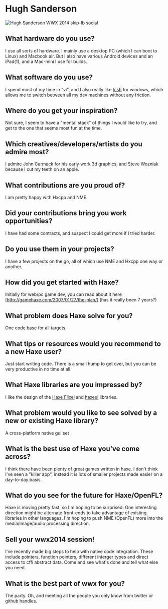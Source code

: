 [_template]: ../../interview.html
[_author]: https://twitter.com/gamehaxe "@gamehaxe"

# Hugh Sanderson

![Hugh Sanderson WWX 2014 skip-lb social](/img/hugh_sanderson_wwx_2012_3.jpg "Hugh Sanderson")

## What hardware do you use?

I use all sorts of hardware.  I mainly use a desktop PC (which I can boot to Linux) and Macbook air.  But I also have various Android devices and an iPad(1), and a Mac-mini I use for builds.


## What software do you use?

I spend most of my time in "vi", and I also really like [tcsh] for windows, which allows me to switch between all my dev machines without any friction.


## Where do you get your inspiration?

Not sure, I seem to have a "mental stack" of things I would like to try, and get to the one that seems most fun at the time.


## Which creatives/developers/artists do you admire most?

I admire John Carmack for his early work 3d graphics, and Steve Wozniak because I cut my teeth on an apple.


## What contributions are you proud of?

I am pretty happy with Hxcpp and NME.


## Did your contributions bring you work opportunities?

I have had some contracts, and suspect I could get more if I tried harder.


## Do you use them in your projects?

I have a few projects on the go, all of which use NME and Hxcpp one way or another.


## How did you get started with Haxe?

Initially for web/pc game dev, you can read about it here [http://gamehaxe.com/2007/01/27/the-plan/] (has it really been 7 years?)


## What problem does Haxe solve for you?

One code base for all targets.


## What tips or resources would you recommend to a new Haxe user?

Just start writing code.  There is a small hump to get over, but you can be very productive in no time at all.

## What Haxe libraries are you impressed by?

I like the design of the [Haxe Flixel] and [haxeui] libraries.

## What problem would you like to see solved by a new or existing Haxe library?

A cross-platform native gui set

## What is the best use of Haxe you've come across?

I think there have been plenty of great games written in haxe.  I don't think I've seen a "killer app", instead it is lots of smaller projects made easier on a day-to-day basis.

## What do you see for the future for Haxe/OpenFL?

Haxe is moving pretty fast, so I'm hoping to be surprised.  One interesting direction might be alternate front-ends to take advantage of existing libraries in other languages.
I'm hoping to push NME (OpenFL) more into the media/image/audio processing direction.


## Sell your wwx2014 session!

I've recently made big steps to help with native code integration.  These include pointers, function pointers, different interger types and direct access to cffi abstract data.  Come and see what's done and tell what else you need.


## What is the best part of wwx for you?

The party.  Oh, and meeting all the people you only know from twitter or github handles.

[tcsh]: https://en.wikipedia.org/wiki/Tcsh "tcsh on Wikipedia"
[http://gamehaxe.com/2007/01/27/the-plan/]: http://gamehaxe.com/2007/01/27/the-plan/ "The Plan | GameHaxe"
[haxe flixel]: http://haxeflixel.com/ "HaxeFlixel"
[haxeui]: http://haxeui.org/ "Rich cross-platform user interfaces  | HaxeUI"